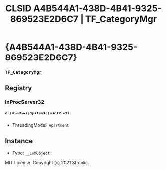 ﻿---
title: "CLSID A4B544A1-438D-4B41-9325-869523E2D6C7 | TF_CategoryMgr"
excerpt: What is COM-Object CLSID A4B544A1-438D-4B41-9325-869523E2D6C7?
---

# {A4B544A1-438D-4B41-9325-869523E2D6C7}

### `TF_CategoryMgr`

## Registry


### InProcServer32

##### `C:\Windows\System32\msctf.dll`
* ThreadingModel: `Apartment`

## Instance

* Type: `__ComObject`

MIT License. Copyright (c) 2021 Strontic.


